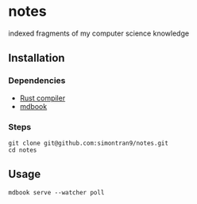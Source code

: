 # notes

indexed fragments of my computer science knowledge

## Installation

### Dependencies

- [Rust compiler](https://www.rust-lang.org/tools/install)
- [mdbook](https://rust-lang.github.io/mdBook/guide/installation.html)

### Steps

```
git clone git@github.com:simontran9/notes.git
cd notes
```

## Usage

```
mdbook serve --watcher poll
```